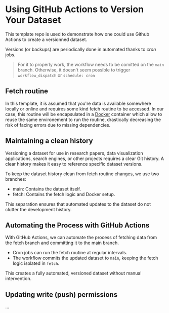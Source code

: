 # Using GitHub Actions to Version Your Dataset

This template repo is used to demonstrate how one could use Github Actions to create a versionned dataset.

Versions (or backups) are periodically done in automated thanks to *cron* jobs.

> For it to properly work, the workflow needs to be comitted on the `main` branch. Otherwise, it doesn't seem possible to trigger `workflow_dispatch` or `schedule: cron`

## Fetch routine

In this template, it is assumed that you're data is available somewhere locally or online and requires some kind fetch routine to be accessed. In our case, this routine will be encapsulated in a [Docker](https://docs.docker.com/get-started/docker-overview/) container which allow to reuse the same environement to run the routine, drastically decreasing the risk of facing errors due to missing dependencies. 


## Maintaining a clean history

Versioning a dataset for use in research papers, data visualization applications, search engines, or other projects requires a clear Git history.
A clear history makes it easy to reference specific dataset versions.

To keep the dataset history clean from fetch routine changes, we use two branches:
- main: Contains the dataset itself.
- fetch: Contains the fetch logic and Docker setup.

This separation ensures that automated updates to the dataset do not clutter the development history.


## Automating the Process with GitHub Actions

With GitHub Actions, we can automate the process of fetching data from the fetch branch and committing it to the main branch.
- Cron jobs can run the fetch routine at regular intervals.
- The workflow commits the updated dataset to `main`, keeping the fetch logic isolated in `fetch`.

This creates a fully automated, versioned dataset without manual intervention. 

## Updating write (push) permissions

...
